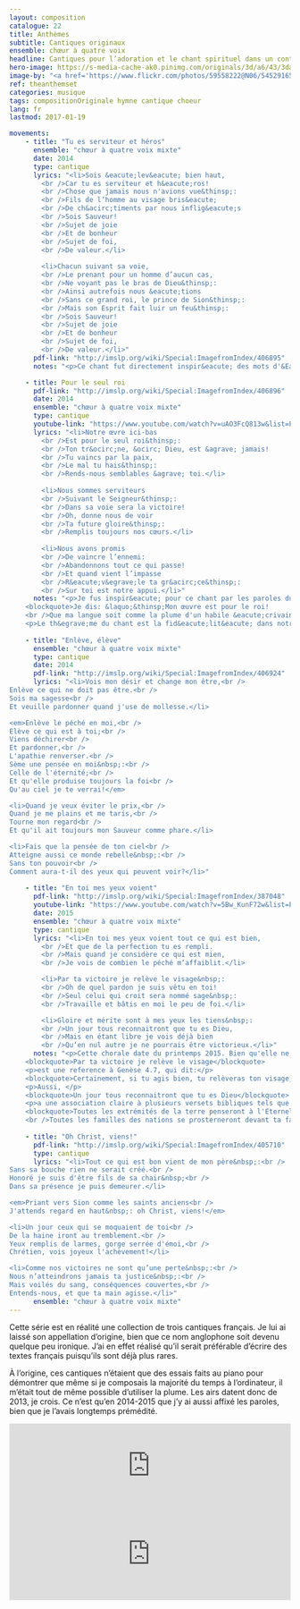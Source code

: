 ```yaml
---
layout: composition
catalogue: 22
title: Anthèmes
subtitle: Cantiques originaux
ensemble: chœur à quatre voix
headline: Cantiques pour l’adoration et le chant spirituel dans un contexte d’assemblée.
hero-image: https://s-media-cache-ak0.pinimg.com/originals/3d/a6/43/3da643d1f5f8ea1836a5a82fd5d1bbf5.jpg
image-by: "<a href='https://www.flickr.com/photos/59558222@N06/5452916527/in/photolist-9iRC7c-o5bneQ-a4GctF-frUuA6-dfeP7C-8x7UZ4-8xaWhj-beq7Dc-MgN3C-6thCFj-bnAu5u-a45gG5-aaxEAx-4uWnak-5Z8bKe-CFssg-5QkdtS-neD9ji-bc93oB-3cr3vr-ssVbrh-64KPXS-9GbUDF-77Y7u1-aRWVoB-HNcLYp-8xaW9W-a4K3wQ-9iRBQc-4PYfDa-beq7yx-qS66nv-7V5V4t-axMvNb-8hYBvf-rMZxWv-2iZ7u-6ymiod-bBziki-4sM3vf-feid9X-gN9CD5-qZcWS9-7mk7j4-oJEMPR-aqByeP-9iRBXz-tZv3Z-8jEfga-7irTA2' target='_new'>Shiny brass</a> par <a href='https://www.flickr.com/photos/59558222@N06/' target='_new' >Dukas Ju</a> sous <a href='https://creativecommons.org/licenses/by-nc/2.0/deed.fr' target='_new'>Attribution - Pas d’Utilisation Commerciale 2.0 Générique</a>"
ref: theanthemset
categories: musique
tags: compositionOriginale hymne cantique choeur
lang: fr
lastmod: 2017-01-19

movements:
    - title: "Tu es serviteur et héros"
      ensemble: "chœur à quatre voix mixte"
      date: 2014
      type: cantique
      lyrics: "<li>Sois &eacute;lev&eacute; bien haut,
		<br />Car tu es serviteur et h&eacute;ros!
		<br />Chose que jamais nous n'avions vue&thinsp;:
		<br />Fils de l’homme au visage bris&eacute;
		<br />De ch&acirc;timents par nous inflig&eacute;s
		<br />Sois Sauveur!
		<br />Sujet de joie
		<br />Et de bonheur
		<br />Sujet de foi,
		<br />De valeur.</li>
					
		<li>Chacun suivant sa voie,
		<br />Le prenant pour un homme d’aucun cas,
		<br />Ne voyant pas le bras de Dieu&thinsp;:
		<br />Ainsi autrefois nous &eacute;tions
		<br />Sans ce grand roi, le prince de Sion&thinsp;:
		<br />Mais son Esprit fait luir un feu&thinsp;:
		<br />Sois Sauveur!
		<br />Sujet de joie
		<br />Et de bonheur
		<br />Sujet de foi,
		<br />De valeur.</li>"
      pdf-link: "http://imslp.org/wiki/Special:ImagefromIndex/406895"
      notes: "<p>Ce chant fut directement inspir&eacute; des mots d'&Eacute;saie au chapitre chapitres 52 et 53. Il contraste la divinit&eacute; du Messie avec sa mission de serviteur. C’est une louange de nous qui font partie des peuples qui avons entendu ce qui ne nous avait jamais &eacute;t&eacute; annonc&eacute; auparavant.</p>"

    - title: Pour le seul roi
      pdf-link: "http://imslp.org/wiki/Special:ImagefromIndex/406896"
      date: 2014
      ensemble: "chœur à quatre voix mixte"
      type: cantique
      youtube-link: "https://www.youtube.com/watch?v=uAO3FcQ813w&list=PLq7M1cOtTjn1R6N4nmiBULc8Qnh3toCkW&index=3"
      lyrics: "<li>Notre œvre ici-bas
		<br />Est pour le seul roi&thinsp;:
		<br />Ton tr&ocirc;ne, &ocirc; Dieu, est &agrave; jamais!
		<br />Tu vaincs par la paix,
		<br />Le mal tu hais&thinsp;:
		<br />Rends-nous semblables &agrave; toi.</li>
					
		<li>Nous sommes serviteurs
		<br />Suivant le Seigneur&thinsp;:
		<br />Dans sa voie sera la victoire!
		<br />Oh, donne nous de voir
		<br />Ta future gloire&thinsp;:
		<br />Remplis toujours nos cœurs.</li>
					
		<li>Nous avons promis
		<br />De vaincre l’ennemi:
		<br />Abandonnons tout ce qui passe!
		<br />Et quand vient l’impasse
		<br />R&eacute;v&egrave;le ta gr&acirc;ce&thinsp;:
		<br />Sur toi est notre appui.</li>"
      notes: "<p>Je fus inspir&eacute; pour ce chant par les paroles du Psaume 45, et surtout par le verset 2, qui m'&eacute;tait auparavant venu &agrave; l'esprit&thinsp;:</p>
	<blockquote>Je dis: &laquo;&thinsp;Mon œuvre est pour le roi!
	<br />Que ma langue soit comme la plume d'un habile &eacute;crivain!&thinsp;&hellip;&thinsp;&raquo;</blockquote>
	<p>Le th&egrave;me du chant est la fid&eacute;lit&eacute; dans notre travail envers le Seigneur, qui est une qualit&eacute; dont nous manquons facilement dans notre soci&eacute;t&eacute; aimant les plaisirs mat&eacute;riels, et est un rappel que nous trouverons la victoire dans le Seigneur notre roi, et non pas au travers de ce monde.</p>"
    
    - title: "Enlève, élève"
      ensemble: "chœur à quatre voix mixte"
      type: cantique
      date: 2014
      pdf-link: "http://imslp.org/wiki/Special:ImagefromIndex/406924"
      lyrics: "<li>Vois mon désir et change mon être,<br />
Enlève ce qui ne doit pas être.<br />
Sois ma sagesse<br />
Et veuille pardonner quand j'use de mollesse.</li>

<em>Enlève le péché en moi,<br />
Elève ce qui est à toi;<br />
Viens déchirer<br />
Et pardonner,<br />
L'apathie renverser.<br /> 
Sème une pensée en moi&nbsp;:<br />
Celle de l'éternité;<br />
Et qu'elle produise toujours la foi<br />
Qu'au ciel je te verrai!</em>

<li>Quand je veux éviter le prix,<br /> 
Quand je me plains et me taris,<br />
Tourne mon regard<br />
Et qu'il ait toujours mon Sauveur comme phare.</li>

<li>Fais que la pensée de ton ciel<br /> 
Atteigne aussi ce monde rebelle&nbsp;:<br />
Sans ton pouvoir<br />
Comment aura-t-il des yeux qui peuvent voir?</li>"
      
    - title: "En toi mes yeux voient"
      pdf-link: "http://imslp.org/wiki/Special:ImagefromIndex/387048"
      youtube-link: "https://www.youtube.com/watch?v=5Bw_KunF72w&list=PLq7M1cOtTjn1R6N4nmiBULc8Qnh3toCkW&index=4"
      date: 2015
      ensemble: "chœur à quatre voix mixte"
      type: cantique
      lyrics: "<li>En toi mes yeux voient tout ce qui est bien,
        <br />Et que de la perfection tu es rempli.
        <br />Mais quand je considère ce qui est mien,
        <br />Je vois de combien le péché m’affaiblit.</li>

        <li>Par ta victoire je relève le visage&nbsp;:
        <br />Oh de quel pardon je suis vêtu en toi!
        <br />Seul celui qui croit sera nommé sage&nbsp;:
        <br />Travaille et bâtis en moi le peu de foi.</li>

        <li>Gloire et mérite sont à mes yeux les tiens&nbsp;:
        <br />Un jour tous reconnaitront que tu es Dieu,
        <br />Mais en étant libre je vois déjà bien
        <br />Qu’en nul autre je ne pourrais être victorieux.</li>"
      notes: "<p>Cette chorale date du printemps 2015. Bien qu'elle ne soit basée sur aucun texte particulier, elle se réfère à au moins deux textes distincts&nbsp;: la phrase</p>
    <blockquote>Par ta victoire je relève le visage</blockquote>
    <p>est une reference à Genèse 4.7, qui dit:</p>
    <blockquote>Certainement, si tu agis bien, tu relèveras ton visage, et si tu agis mal, le péché se couche à la porte, et ses désirs se portent vers toi: mais toi, domine sur lui.</blockquote>
    <p>Aussi, </p>
    <blockquote>Un jour tous reconnaitront que tu es Dieu</blockquote>
    <p>a une association claire à plusieurs versets bibliques tels que Psaume 22.27, qui affirme&nbsp;:</p>
    <blockquote>Toutes les extrémités de la terre penseront à l'Eternel et se tourneront vers lui;
    <br />Toutes les familles des nations se prosterneront devant ta face.</blockquote>"
      
    - title: "Oh Christ, viens!"
      pdf-link: "http://imslp.org/wiki/Special:ImagefromIndex/405710"
      type: cantique
      lyrics: "<li>Tout ce qui est bon vient de mon père&nbsp;:<br /> 
Sans sa bouche rien ne serait créé.<br />
Honoré je suis d'être fils de sa chair&nbsp;<br />
Dans sa présence je puis demeurer.</li>

<em>Priant vers Sion comme les saints anciens<br />
J'attends regard en haut&nbsp;: oh Christ, viens!</em>

<li>Un jour ceux qui se moquaient de toi<br />
De la haine iront au tremblement.<br />
Yeux remplis de larmes, gorge serrée d'émoi,<br />
Chrétien, vois joyeux l'achèvement!</li>

<li>Comme nos victoires ne sont qu’une perte&nbsp;:<br />
Nous n’atteindrons jamais ta justice&nbsp;:<br />
Mais voilés du sang, conséquences couvertes,<br />
Entends-nous, et que ta main agisse.</li>"
      ensemble: "chœur à quatre voix mixte"
---
```

Cette série est en réalité une collection de trois cantiques français. Je lui ai laissé son appellation d’origine, bien que ce nom anglophone soit devenu quelque peu ironique. J’ai en effet réalisé qu’il serait préférable d’écrire des textes français puisqu’ils sont déjà plus rares.

À l’origine, ces cantiques n’étaient que des essais faits au piano pour démontrer que même si je composais la majorité du temps à l’ordinateur, il m’était tout de même possible d’utiliser la plume. Les airs datent donc de 2013, je crois. Ce n’est qu’en 2014-2015 que j’y ai aussi affixé les paroles, bien que je l’avais longtemps prémédité.


<iframe src="http://logamp.com/1746/music/tracks/6902?vision&responsive" name="logampIFrame" scrolling="no" frameborder="0" width="100%" height="150px"></iframe>

<iframe width="100%" height="166" scrolling="no" frameborder="no" src="https://w.soundcloud.com/player/?url=https%3A//api.soundcloud.com/tracks/278664487&amp;color=ff5500&amp;auto_play=false&amp;hide_related=false&amp;show_comments=true&amp;show_user=true&amp;show_reposts=false"></iframe>
